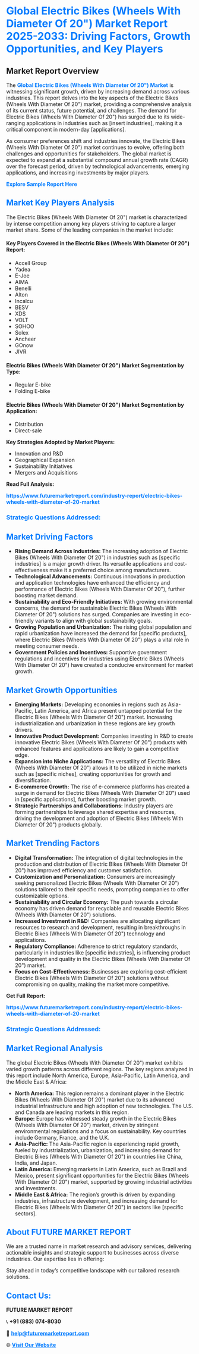 <h1 style="color: #007BFF;">Global Electric Bikes (Wheels With Diameter Of 20") Market Report 2025-2033: Driving Factors, Growth Opportunities, and Key Players</h1>

<section id="overview">
<h2>Market Report Overview</h2>
<p>The <a href="https://www.futuremarketreport.com/industry-report/electric-bikes-wheels-with-diameter-of-20-market" style="color: #007BFF; text-decoration: none;"><strong>Global Electric Bikes (Wheels With Diameter Of 20") Market</strong></a> is witnessing significant growth, driven by increasing demand across various industries. This report delves into the key aspects of the Electric Bikes (Wheels With Diameter Of 20") market, providing a comprehensive analysis of its current status, future potential, and challenges. The demand for Electric Bikes (Wheels With Diameter Of 20") has surged due to its wide-ranging applications in industries such as [insert industries], making it a critical component in modern-day [applications].</p>
<p>As consumer preferences shift and industries innovate, the Electric Bikes (Wheels With Diameter Of 20") market continues to evolve, offering both challenges and opportunities for stakeholders. The global market is expected to expand at a substantial compound annual growth rate (CAGR) over the forecast period, driven by technological advancements, emerging applications, and increasing investments by major players.</p>
</section>

<section id="overview">
<p><a href="https://www.futuremarketreport.com/request-sample/reportId=27528" style="color: #007BFF; text-decoration: none;"><strong>Explore Sample Report Here</strong></a></p>
</section>

<section id="key-players">
<h2 style="color: #007BFF;">Market Key Players Analysis</h2>
<p>The Electric Bikes (Wheels With Diameter Of 20") market is characterized by intense competition among key players striving to capture a larger market share. Some of the leading companies in the market include:</p>
<h4>Key Players Covered in the Electric Bikes (Wheels With Diameter Of 20") Report:</h4>
<ul><li>Accell Group</li><li>Yadea</li><li>E-Joe</li><li>AIMA</li><li>Benelli</li><li>Alton</li><li>Incalcu</li><li>BESV</li><li>XDS</li><li>VOLT</li><li>SOHOO</li><li>Solex</li><li>Ancheer</li><li>GOnow</li><li>JIVR</li></ul>
<h4>Electric Bikes (Wheels With Diameter Of 20") Market Segmentation by Type:</h4>
<ul><li>Regular E-bike</li><li>Folding E-bike</li></ul>

<h4>Electric Bikes (Wheels With Diameter Of 20") Market Segmentation by Application:</h4>
<ul><li>Distribution</li><li>Direct-sale</li></ul>
<p><strong>Key Strategies Adopted by Market Players:</strong></p>
<ul>
<li>Innovation and R&D</li>
<li>Geographical Expansion</li>
<li>Sustainability Initiatives</li>
<li>Mergers and Acquisitions</li>
</ul>
</section>

<section>
<p><strong>Read Full Analysis: </strong></p><a href="https://www.futuremarketreport.com/industry-report/electric-bikes-wheels-with-diameter-of-20-market" style="color: #007BFF; text-decoration: none;"><strong>https://www.futuremarketreport.com/industry-report/electric-bikes-wheels-with-diameter-of-20-market</strong></a>
<h3 style="color: #007BFF;">Strategic Questions Addressed:</h3>
</section>

<section id="driving-factors">
<h2 style="color: #007BFF;">Market Driving Factors</h2>
<ul>
<li><strong>Rising Demand Across Industries:</strong> The increasing adoption of Electric Bikes (Wheels With Diameter Of 20") in industries such as [specific industries] is a major growth driver. Its versatile applications and cost-effectiveness make it a preferred choice among manufacturers.</li>
<li><strong>Technological Advancements:</strong> Continuous innovations in production and application technologies have enhanced the efficiency and performance of Electric Bikes (Wheels With Diameter Of 20"), further boosting market demand.</li>
<li><strong>Sustainability and Eco-Friendly Initiatives:</strong> With growing environmental concerns, the demand for sustainable Electric Bikes (Wheels With Diameter Of 20") solutions has surged. Companies are investing in eco-friendly variants to align with global sustainability goals.</li>
<li><strong>Growing Population and Urbanization:</strong> The rising global population and rapid urbanization have increased the demand for [specific products], where Electric Bikes (Wheels With Diameter Of 20") plays a vital role in meeting consumer needs.</li>
<li><strong>Government Policies and Incentives:</strong> Supportive government regulations and incentives for industries using Electric Bikes (Wheels With Diameter Of 20") have created a conducive environment for market growth.</li>
</ul>
</section>

<section id="growth-opportunities">
<h2 style="color: #007BFF;">Market Growth Opportunities</h2>
<ul>
<li><strong>Emerging Markets:</strong> Developing economies in regions such as Asia-Pacific, Latin America, and Africa present untapped potential for the Electric Bikes (Wheels With Diameter Of 20") market. Increasing industrialization and urbanization in these regions are key growth drivers.</li>
<li><strong>Innovative Product Development:</strong> Companies investing in R&D to create innovative Electric Bikes (Wheels With Diameter Of 20") products with enhanced features and applications are likely to gain a competitive edge.</li>
<li><strong>Expansion into Niche Applications:</strong> The versatility of Electric Bikes (Wheels With Diameter Of 20") allows it to be utilized in niche markets such as [specific niches], creating opportunities for growth and diversification.</li>
<li><strong>E-commerce Growth:</strong> The rise of e-commerce platforms has created a surge in demand for Electric Bikes (Wheels With Diameter Of 20") used in [specific applications], further boosting market growth.</li>
<li><strong>Strategic Partnerships and Collaborations:</strong> Industry players are forming partnerships to leverage shared expertise and resources, driving the development and adoption of Electric Bikes (Wheels With Diameter Of 20") products globally.</li>
</ul>
</section>

<section id="trending-factors">
<h2 style="color: #007BFF;">Market Trending Factors</h2>
<ul>
<li><strong>Digital Transformation:</strong> The integration of digital technologies in the production and distribution of Electric Bikes (Wheels With Diameter Of 20") has improved efficiency and customer satisfaction.</li>
<li><strong>Customization and Personalization:</strong> Consumers are increasingly seeking personalized Electric Bikes (Wheels With Diameter Of 20") solutions tailored to their specific needs, prompting companies to offer customizable options.</li>
<li><strong>Sustainability and Circular Economy:</strong> The push towards a circular economy has driven demand for recyclable and reusable Electric Bikes (Wheels With Diameter Of 20") solutions.</li>
<li><strong>Increased Investment in R&D:</strong> Companies are allocating significant resources to research and development, resulting in breakthroughs in Electric Bikes (Wheels With Diameter Of 20") technology and applications.</li>
<li><strong>Regulatory Compliance:</strong> Adherence to strict regulatory standards, particularly in industries like [specific industries], is influencing product development and quality in the Electric Bikes (Wheels With Diameter Of 20") market.</li>
<li><strong>Focus on Cost-Effectiveness:</strong> Businesses are exploring cost-efficient Electric Bikes (Wheels With Diameter Of 20") solutions without compromising on quality, making the market more competitive.</li>
</ul>
</section>

<section>
<p><strong>Get Full Report: </strong></p><a href="https://www.futuremarketreport.com/industry-report/electric-bikes-wheels-with-diameter-of-20-market" style="color: #007BFF; text-decoration: none;"><strong>https://www.futuremarketreport.com/industry-report/electric-bikes-wheels-with-diameter-of-20-market</strong></a>
<h3 style="color: #007BFF;">Strategic Questions Addressed:</h3>
</section>


<section id="regional-analysis">
<h2 style="color: #007BFF;">Market Regional Analysis</h2>
<p>The global Electric Bikes (Wheels With Diameter Of 20") market exhibits varied growth patterns across different regions. The key regions analyzed in this report include North America, Europe, Asia-Pacific, Latin America, and the Middle East & Africa:</p>
<ul>
<li><strong>North America:</strong> This region remains a dominant player in the Electric Bikes (Wheels With Diameter Of 20") market due to its advanced industrial infrastructure and high adoption of new technologies. The U.S. and Canada are leading markets in this region.</li>
<li><strong>Europe:</strong> Europe has witnessed steady growth in the Electric Bikes (Wheels With Diameter Of 20") market, driven by stringent environmental regulations and a focus on sustainability. Key countries include Germany, France, and the U.K.</li>
<li><strong>Asia-Pacific:</strong> The Asia-Pacific region is experiencing rapid growth, fueled by industrialization, urbanization, and increasing demand for Electric Bikes (Wheels With Diameter Of 20") in countries like China, India, and Japan.</li>
<li><strong>Latin America:</strong> Emerging markets in Latin America, such as Brazil and Mexico, present significant opportunities for the Electric Bikes (Wheels With Diameter Of 20") market, supported by growing industrial activities and investments.</li>
<li><strong>Middle East & Africa:</strong> The region’s growth is driven by expanding industries, infrastructure development, and increasing demand for Electric Bikes (Wheels With Diameter Of 20") in sectors like [specific sectors].</li>
</ul>
</section>

<footer>
<h2 style="color: #007BFF;">About FUTURE MARKET REPORT</h2>
<p>We are a trusted name in market research and advisory services, delivering actionable insights and strategic support to businesses across diverse industries. Our expertise lies in offering:</p>

<p>Stay ahead in today’s competitive landscape with our tailored research solutions.</p>

<h2 style="color: #007BFF;">Contact Us:</h2>
<p><strong>FUTURE MARKET REPORT</strong></p>
<p>📞 <strong>+91 (883) 074-8030</strong></p>
<p>📧 <strong><a href="mailto:help@futuremarketreport.com" style="color: #007BFF;">help@futuremarketreport.com</a></strong></p>
<p>🌐 <strong><a href="https://www.futuremarketreport.com/" style="color: #007BFF;">Visit Our Website</a></strong></p>
</footer>